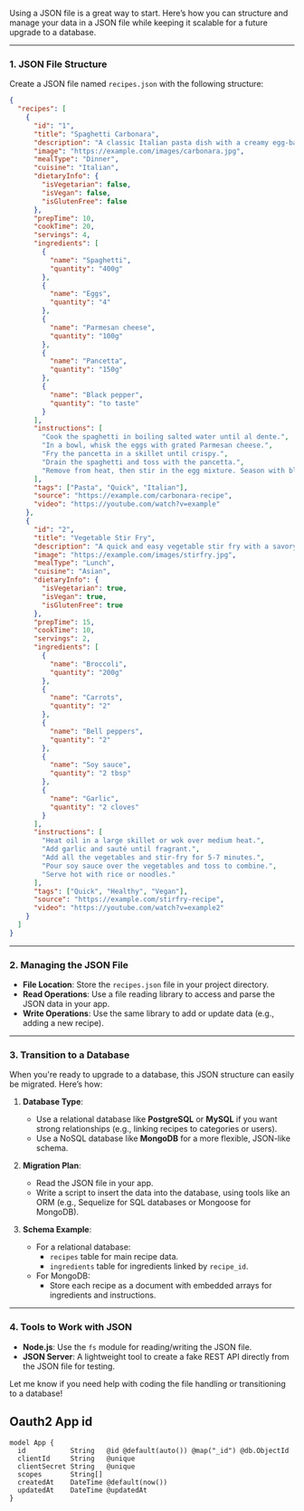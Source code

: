 <!-- @format -->

Using a JSON file is a great way to start. Here’s how you can structure and manage your data in a JSON file while keeping it scalable for a future upgrade to a database.

---

### **1. JSON File Structure**

Create a JSON file named `recipes.json` with the following structure:

```json
{
  "recipes": [
    {
      "id": "1",
      "title": "Spaghetti Carbonara",
      "description": "A classic Italian pasta dish with a creamy egg-based sauce.",
      "image": "https://example.com/images/carbonara.jpg",
      "mealType": "Dinner",
      "cuisine": "Italian",
      "dietaryInfo": {
        "isVegetarian": false,
        "isVegan": false,
        "isGlutenFree": false
      },
      "prepTime": 10,
      "cookTime": 20,
      "servings": 4,
      "ingredients": [
        {
          "name": "Spaghetti",
          "quantity": "400g"
        },
        {
          "name": "Eggs",
          "quantity": "4"
        },
        {
          "name": "Parmesan cheese",
          "quantity": "100g"
        },
        {
          "name": "Pancetta",
          "quantity": "150g"
        },
        {
          "name": "Black pepper",
          "quantity": "to taste"
        }
      ],
      "instructions": [
        "Cook the spaghetti in boiling salted water until al dente.",
        "In a bowl, whisk the eggs with grated Parmesan cheese.",
        "Fry the pancetta in a skillet until crispy.",
        "Drain the spaghetti and toss with the pancetta.",
        "Remove from heat, then stir in the egg mixture. Season with black pepper and serve immediately."
      ],
      "tags": ["Pasta", "Quick", "Italian"],
      "source": "https://example.com/carbonara-recipe",
      "video": "https://youtube.com/watch?v=example"
    },
    {
      "id": "2",
      "title": "Vegetable Stir Fry",
      "description": "A quick and easy vegetable stir fry with a savory sauce.",
      "image": "https://example.com/images/stirfry.jpg",
      "mealType": "Lunch",
      "cuisine": "Asian",
      "dietaryInfo": {
        "isVegetarian": true,
        "isVegan": true,
        "isGlutenFree": true
      },
      "prepTime": 15,
      "cookTime": 10,
      "servings": 2,
      "ingredients": [
        {
          "name": "Broccoli",
          "quantity": "200g"
        },
        {
          "name": "Carrots",
          "quantity": "2"
        },
        {
          "name": "Bell peppers",
          "quantity": "2"
        },
        {
          "name": "Soy sauce",
          "quantity": "2 tbsp"
        },
        {
          "name": "Garlic",
          "quantity": "2 cloves"
        }
      ],
      "instructions": [
        "Heat oil in a large skillet or wok over medium heat.",
        "Add garlic and sauté until fragrant.",
        "Add all the vegetables and stir-fry for 5-7 minutes.",
        "Pour soy sauce over the vegetables and toss to combine.",
        "Serve hot with rice or noodles."
      ],
      "tags": ["Quick", "Healthy", "Vegan"],
      "source": "https://example.com/stirfry-recipe",
      "video": "https://youtube.com/watch?v=example2"
    }
  ]
}
```

---

### **2. Managing the JSON File**

- **File Location**: Store the `recipes.json` file in your project directory.
- **Read Operations**: Use a file reading library to access and parse the JSON data in your app.
- **Write Operations**: Use the same library to add or update data (e.g., adding a new recipe).

---

### **3. Transition to a Database**

When you're ready to upgrade to a database, this JSON structure can easily be migrated. Here’s how:

1. **Database Type**:

   - Use a relational database like **PostgreSQL** or **MySQL** if you want strong relationships (e.g., linking recipes to categories or users).
   - Use a NoSQL database like **MongoDB** for a more flexible, JSON-like schema.

2. **Migration Plan**:

   - Read the JSON file in your app.
   - Write a script to insert the data into the database, using tools like an ORM (e.g., Sequelize for SQL databases or Mongoose for MongoDB).

3. **Schema Example**:
   - For a relational database:
     - `recipes` table for main recipe data.
     - `ingredients` table for ingredients linked by `recipe_id`.
   - For MongoDB:
     - Store each recipe as a document with embedded arrays for ingredients and instructions.

---

### **4. Tools to Work with JSON**

- **Node.js**: Use the `fs` module for reading/writing the JSON file.
- **JSON Server**: A lightweight tool to create a fake REST API directly from the JSON file for testing.

Let me know if you need help with coding the file handling or transitioning to a database!

## Oauth2 App id

```prisma
model App {
  id           String   @id @default(auto()) @map("_id") @db.ObjectId
  clientId     String   @unique
  clientSecret String   @unique
  scopes       String[]
  createdAt    DateTime @default(now())
  updatedAt    DateTime @updatedAt
}
```
